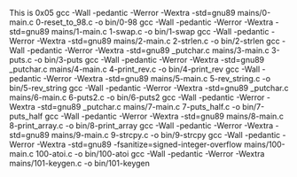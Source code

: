 This is 0x05
gcc -Wall -pedantic -Werror -Wextra -std=gnu89 mains/0-main.c 0-reset_to_98.c -o bin/0-98
gcc -Wall -pedantic -Werror -Wextra -std=gnu89 mains/1-main.c 1-swap.c -o bin/1-swap
gcc -Wall -pedantic -Werror -Wextra -std=gnu89 mains/2-main.c 2-strlen.c -o bin/2-strlen
gcc -Wall -pedantic -Werror -Wextra -std=gnu89 _putchar.c mains/3-main.c 3-puts.c -o bin/3-puts
gcc -Wall -pedantic -Werror -Wextra -std=gnu89 _putchar.c mains/4-main.c 4-print_rev.c -o bin/4-print_rev
gcc -Wall -pedantic -Werror -Wextra -std=gnu89 mains/5-main.c 5-rev_string.c -o bin/5-rev_string
gcc -Wall -pedantic -Werror -Wextra -std=gnu89 _putchar.c mains/6-main.c 6-puts2.c -o bin/6-puts2
gcc -Wall -pedantic -Werror -Wextra -std=gnu89 _putchar.c mains/7-main.c 7-puts_half.c -o bin/7-puts_half
gcc -Wall -pedantic -Werror -Wextra -std=gnu89 mains/8-main.c 8-print_array.c -o bin/8-print_array
gcc -Wall -pedantic -Werror -Wextra -std=gnu89 mains/9-main.c 9-strcpy.c -o bin/9-strcpy
gcc -Wall -pedantic -Werror -Wextra -std=gnu89 -fsanitize=signed-integer-overflow mains/100-main.c 100-atoi.c -o bin/100-atoi
gcc -Wall -pedantic -Werror -Wextra mains/101-keygen.c -o bin/101-keygen